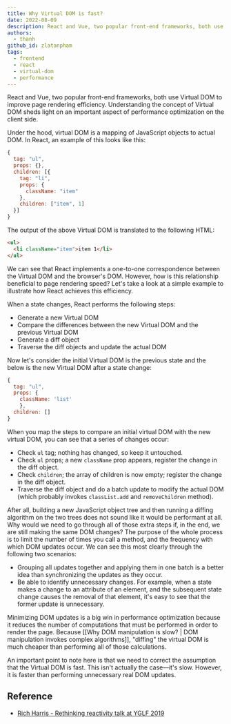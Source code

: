 ```yaml
---
title: Why Virtual DOM is fast?
date: 2022-08-09
description: React and Vue, two popular front-end frameworks, both use Virtual DOM to improve page rendering efficiency. Understanding the concept of Virtual DOM sheds light on an important aspect of performance optimization on the client side.
authors:
  - thanh
github_id: zlatanpham
tags:
  - frontend
  - react
  - virtual-dom
  - performance
---
```


React and Vue, two popular front-end frameworks, both use Virtual DOM to improve page rendering efficiency. Understanding the concept of Virtual DOM sheds light on an important aspect of performance optimization on the client side.

Under the hood, virtual DOM is a mapping of JavaScript objects to actual DOM. In React, an example of this looks like this:

```js
{
  tag: "ul",
  props: {},
  children: [{
    tag: "li",
    props: {
      className: "item"
    },
    children: ["item", 1]
  }]
}
```

The output of the above Virtual DOM is translated to the following HTML:

```html
<ul>
  <li className="item">item 1</li>
</ul>
```

We can see that React implements a one-to-one correspondence between the Virtual DOM and the browser's DOM. However, how is this relationship beneficial to page rendering speed? Let's take a look at a simple example to illustrate how React achieves this efficiency.

When a state changes, React performs the following steps:

- Generate a new Virtual DOM
- Compare the differences between the new Virtual DOM and the previous Virtual DOM
- Generate a diff object
- Traverse the diff objects and update the actual DOM

Now let's consider the initial Virtual DOM is the previous state and the below is the new Virtual DOM after a state change:

```js
{
  tag: "ul",
  props: {
    className: 'list'
	},
  children: []
}
```

When you map the steps to compare an initial virtual DOM with the new virtual DOM, you can see that a series of changes occur:

- Check `ul` tag; nothing has changed, so keep it untouched.
- Check `ul` props; a new `className` prop appears, register the change in the diff object.
- Check `children`; the array of children is now empty; register the change in the diff object.
- Traverse the diff object and do a batch update to modify the actual DOM (which probably invokes `classList.add` and `removeChildren` method).

After all, building a new JavaScript object tree and then running a diffing algorithm on the two trees does not sound like it would be performant at all. Why would we need to go through all of those extra steps if, in the end, we are still making the same DOM changes? The purpose of the whole process is to limit the number of times you call a method, and the frequency with which DOM updates occur. We can see this most clearly through the following two scenarios:

- Grouping all updates together and applying them in one batch is a better idea than synchronizing the updates as they occur.
- Be able to identify unnecessary changes. For example, when a state makes a change to an attribute of an element, and the subsequent state change causes the removal of that element, it's easy to see that the former update is unnecessary.

Minimizing DOM updates is a big win in performance optimization because it reduces the number of computations that must be performed in order to render the page. Because [[Why DOM manipulation is slow? | DOM manipulation invokes complex algorithms]], "diffing" the virtual DOM is much cheaper than performing all of those calculations.

An important point to note here is that we need to correct the assumption that the Virtual DOM is fast. This isn't actually the case—it's slow. However, it is faster than performing unnecessary real DOM updates.

## Reference

- [Rich Harris - Rethinking reactivity talk at YGLF 2019](https://www.youtube.com/watch?v=AdNJ3fydeao)

